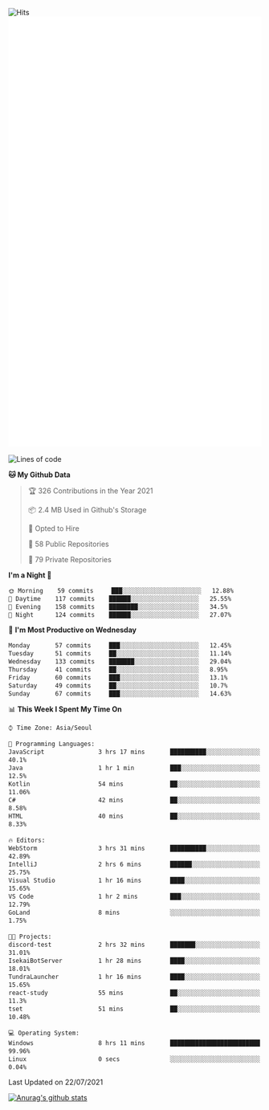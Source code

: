 ![Hits](https://hits.seeyoufarm.com/api/count/incr/badge.svg?url=https%3A%2F%2Fgithub.com%2Fkokose1234&count_bg=%2379C83D&title_bg=%23555555&icon=apple.svg&icon_color=%23E7E7E7&title=hits&edge_flat=false)
<br/>
![Metrics](https://github.com/kokose1234/kokose1234/blob/main/github-metrics.svg)

<!--START_SECTION:waka-->
![Lines of code](https://img.shields.io/badge/From%20Hello%20World%20I%27ve%20Written-12.6%20million%20lines%20of%20code-blue)

**🐱 My Github Data** 

> 🏆 326 Contributions in the Year 2021
 > 
> 📦 2.4 MB Used in Github's Storage 
 > 
> 💼 Opted to Hire
 > 
> 📜 58 Public Repositories 
 > 
> 🔑 79 Private Repositories  
 > 
**I'm a Night 🦉** 

```text
🌞 Morning    59 commits     ███░░░░░░░░░░░░░░░░░░░░░░   12.88% 
🌆 Daytime    117 commits    ██████░░░░░░░░░░░░░░░░░░░   25.55% 
🌃 Evening    158 commits    ████████░░░░░░░░░░░░░░░░░   34.5% 
🌙 Night      124 commits    ██████░░░░░░░░░░░░░░░░░░░   27.07%

```
📅 **I'm Most Productive on Wednesday** 

```text
Monday       57 commits     ███░░░░░░░░░░░░░░░░░░░░░░   12.45% 
Tuesday      51 commits     ██░░░░░░░░░░░░░░░░░░░░░░░   11.14% 
Wednesday    133 commits    ███████░░░░░░░░░░░░░░░░░░   29.04% 
Thursday     41 commits     ██░░░░░░░░░░░░░░░░░░░░░░░   8.95% 
Friday       60 commits     ███░░░░░░░░░░░░░░░░░░░░░░   13.1% 
Saturday     49 commits     ██░░░░░░░░░░░░░░░░░░░░░░░   10.7% 
Sunday       67 commits     ███░░░░░░░░░░░░░░░░░░░░░░   14.63%

```


📊 **This Week I Spent My Time On** 

```text
⌚︎ Time Zone: Asia/Seoul

💬 Programming Languages: 
JavaScript               3 hrs 17 mins       ██████████░░░░░░░░░░░░░░░   40.1% 
Java                     1 hr 1 min          ███░░░░░░░░░░░░░░░░░░░░░░   12.5% 
Kotlin                   54 mins             ██░░░░░░░░░░░░░░░░░░░░░░░   11.06% 
C#                       42 mins             ██░░░░░░░░░░░░░░░░░░░░░░░   8.58% 
HTML                     40 mins             ██░░░░░░░░░░░░░░░░░░░░░░░   8.33%

🔥 Editors: 
WebStorm                 3 hrs 31 mins       ██████████░░░░░░░░░░░░░░░   42.89% 
IntelliJ                 2 hrs 6 mins        ██████░░░░░░░░░░░░░░░░░░░   25.75% 
Visual Studio            1 hr 16 mins        ████░░░░░░░░░░░░░░░░░░░░░   15.65% 
VS Code                  1 hr 2 mins         ███░░░░░░░░░░░░░░░░░░░░░░   12.79% 
GoLand                   8 mins              ░░░░░░░░░░░░░░░░░░░░░░░░░   1.75%

🐱‍💻 Projects: 
discord-test             2 hrs 32 mins       ███████░░░░░░░░░░░░░░░░░░   31.01% 
IsekaiBotServer          1 hr 28 mins        ████░░░░░░░░░░░░░░░░░░░░░   18.01% 
TundraLauncher           1 hr 16 mins        ████░░░░░░░░░░░░░░░░░░░░░   15.65% 
react-study              55 mins             ██░░░░░░░░░░░░░░░░░░░░░░░   11.3% 
tset                     51 mins             ██░░░░░░░░░░░░░░░░░░░░░░░   10.48%

💻 Operating System: 
Windows                  8 hrs 11 mins       █████████████████████████   99.96% 
Linux                    0 secs              ░░░░░░░░░░░░░░░░░░░░░░░░░   0.04%

```


 Last Updated on 22/07/2021
<!--END_SECTION:waka-->

[![Anurag's github stats](https://github-readme-stats.vercel.app/api?username=kokose1234&theme=dracula)](https://github.com/anuraghazra/github-readme-stats)



	
